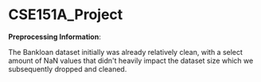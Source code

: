 # CSE151A_Project

**Preprocessing Information**:

The Bankloan dataset initially was already relatively clean, with a select amount of NaN values that didn't heavily impact the dataset size which we subsequently dropped and cleaned. 
